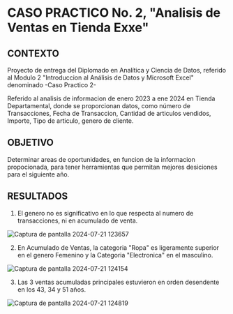 # CASO PRACTICO No. 2, "Analisis de Ventas en Tienda Exxe"

## CONTEXTO
Proyecto de entrega del Diplomado en Analítica y Ciencia de Datos, referido al Modulo
2 "Introduccion al Análisis de Datos y Microsoft Excel" denominado -Caso Practico 2-

Referido al analisis de informacion de enero 2023 a ene 2024 
en Tienda Departamental, donde se proporcionan datos, como número de Transacciones,
Fecha de Transaccion, Cantidad de articulos vendidos, Importe, Tipo de articulo,
genero de cliente.

## OBJETIVO
Determinar areas de oportunidades, en funcion de la informacion propocionada, para tener herramientas que permitan mejores desiciones para el siguiente año.

## RESULTADOS
1. El genero no es significativo en lo que respecta al numero de transacciones, ni en acumulado de venta.

![Captura de pantalla 2024-07-21 123657](https://github.com/user-attachments/assets/9c9150ef-dc9b-472f-9152-dace2d14eebe)


2. En Acumulado de Ventas, la categoria "Ropa" es ligeramente superior en el genero Femenino y la Categoria "Electronica" en el masculino.

![Captura de pantalla 2024-07-21 124154](https://github.com/user-attachments/assets/6655dd80-b273-4579-944f-f3ab08347b3a)

3. Las 3 ventas acumuladas principales estuvieron en orden desendente en los 43, 34 y 51 años.

![Captura de pantalla 2024-07-21 124819](https://github.com/user-attachments/assets/9a05c032-e4f4-4249-9358-d248c8fa940b)
